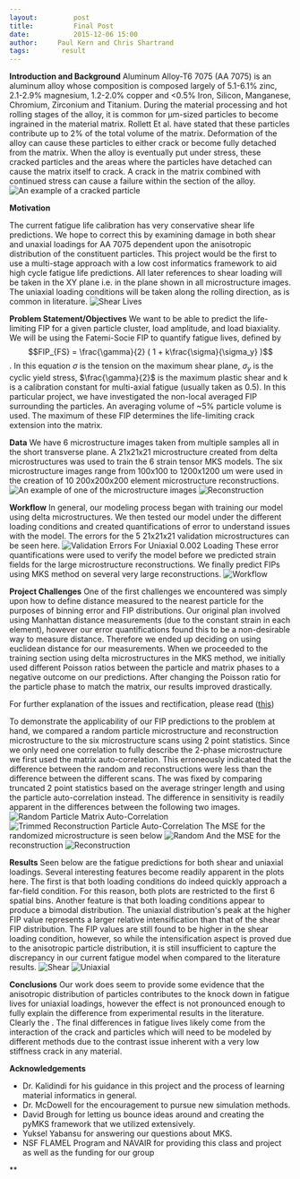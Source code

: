 ```yaml
---
layout:     	post
title:      	Final Post
date:       	2015-12-06 15:00
author:     Paul Kern and Chris Shartrand
tags:        result 
---
```

<!-- Start Writing Below in Markdown -->

**Introduction and Background**
Aluminum Alloy-T6 7075 (AA 7075) is an aluminum alloy whose composition is composed largely of 5.1-6.1% zinc, 2.1-2.9% magnesium, 1.2-2.0% copper and <0.5% Iron, Silicon, Manganese, Chromium, Zirconium and Titanium. During the material processing and hot rolling stages of the alloy, it is common for μm-sized particles to become ingrained in the material matrix. Rollett Et al. have stated that these particles contribute up to 2% of the total volume of the matrix. Deformation of the alloy can cause these particles to either crack or become fully detached from the matrix. When the alloy is eventually put under stress, these cracked particles and the areas where the particles have detached can cause the matrix itself to crack. A crack in the matrix combined with continued stress can cause a failure within the section of the alloy.
![An example of a cracked particle](/MIC-AL7075-PARTICLES/img/crackedParticle.png)

**Motivation**

The current fatigue life calibration has very conservative shear life predictions. We hope to correct this by examining damage in both shear and unaxial loadings for AA 7075 dependent upon the anisotropic distribution of the constituent particles. This project would be the first to use a multi-stage approach with a low cost informatics framework to aid high cycle fatigue life predictions. All later references to shear loading will be taken in the XY plane i.e. in the plane shown in all microstructure images. The uniaxial loading conditions will be taken along the rolling direction, as is common in literature.
![Shear Lives](/MIC-AL7075-PARTICLES/img/shear_lives.png)

**Problem Statement/Objectives**
We want to be able to predict the life-limiting FIP for a given particle cluster, load amplitude, and load biaxiality. We will be using the Fatemi-Socie FIP to quantify fatigue lives, defined by $$FIP_{FS} = \frac{\gamma}{2} ( 1 + k\frac{\sigma}{\sigma_y} )$$. In this equation $\sigma$ is the tension on the maximum shear plane, $\sigma_y$ is the cyclic yield stress, $\frac{\gamma}{2}$ is the maximum plastic shear and k is a calibration constant for multi-axial fatigue (usually taken as 0.5). In this particular project, we have investigated the non-local averaged FIP surrounding the particles. An averaging volume of ~5% particle volume is used. The maximum of these FIP determines the life-limiting crack extension into the matrix.

**Data**
We have 6 microstructure images taken from multiple samples all in the short transverse plane. A 21x21x21 microstructure created from delta microstructures was used to train the 6 strain tensor MKS models. The six microstructure images range from 100x100 to 1200x1200 um were used in the creation of 10 200x200x200 element microstructure reconstructions.
![An example of one of the microstructure images](/MIC-AL7075-PARTICLES/img/Presentation_Images/refined-4.png)
![Reconstruction](/MIC-AL7075-PARTICLES/img/3D_reconstruction.png)

**Workflow**
In general, our modeling process began with training our model using delta microstructures. We then tested our model under the different loading conditions and created quantifications of error to understand issues with the model. The errors for the 5 21x21x21 validation microstructures can be seen here.
![Validation Errors For Uniaxial 0.002 Loading](/MIC-AL7075-PARTICLES/img/Presentation_Images/MKS_errors.png)
 These error quantifications were used to verify the model before we predicted strain fields for the large microstructure reconstructions. We finally predict FIPs using MKS method on several very large reconstructions.
![Workflow](/MIC-AL7075-PARTICLES/img/workflow.png)

**Project Challenges**
One of the first challenges we encountered was simply upon how to define distance measured to the nearest particle for the purposes of binning error and FIP distributions. Our original plan involved using Manhattan distance measurements (due to the constant strain in each element), however our error quantifications found this to be a non-desirable way to measure distance. Therefore we ended up deciding on using euclidean distance for our measurements.
When we proceeded to the training section using delta microstructures in the MKS method, we initially used different Poisson ratios between the particle and matrix phases to a negative outcome on our predictions. After changing the Poisson ratio for the particle phase to match the matrix, our results improved drastically.

For further explanation of the issues and rectification, please read ([this][post1])

To demonstrate the applicability of our FIP predictions to the problem at hand, we compared a random particle microstructure and reconstruction microstructure to the six microstructure scans using 2 point statistics.
Since we only need one correlation to fully describe the 2-phase microstructure we first used the matrix auto-correlation. This erroneously indicated that the difference between the random and reconstructions were less than the difference between the different scans.
The was fixed by comparing truncated 2 point statistics based on the average stringer length and using the particle auto-correlation instead.
The difference in sensitivity is readily apparent in the differences between the following two images.
![Random Particle Matrix Auto-Correlation](/MIC-AL7075-PARTICLES/img/random_matrix_auto.png)
![Trimmed Reconstruction Particle Auto-Correlation](/MIC-AL7075-PARTICLES/img/recon_particles_autoTrimExample.png)
The MSE for the randomized microstructure is seen below
![Random](/MIC-AL7075-PARTICLES/img/MSE_random_stringer.png)
And the MSE for the reconstruction
![Reconstruction](/MIC-AL7075-PARTICLES/img//MSE_recon_stringer.png)

**Results**
Seen below are the fatigue predictions for both shear and uniaxial loadings. 
Several interesting features become readily apparent in the plots here. The first is that both loading conditions do indeed quickly approach a far-field condition. For this reason, both plots are restricted to the first 6 spatial bins. Another feature is that both loading conditions appear to produce a bimodal distribution. The uniaxial distribution's peak at the higher FIP value represents a larger relative intensification than that of the shear FIP distribution. The FIP values are still found to be higher in the shear loading condition, however, so while the intensification aspect is proved due to the anisotropic particle distribution, it is still insufficient to capture the discrepancy in our current fatigue model when compared to the literature results.
![Shear](/MIC-AL7075-PARTICLES/img/shear.png)
![Uniaxial](/MIC-AL7075-PARTICLES/img/uni.png)

**Conclusions**
Our work does seem to provide some evidence that the anisotropic distribution of particles contributes to the knock down in fatigue lives for uniaxial loadings, however the effect is not pronounced enough to fully explain the difference from experimental results in the literature.
Clearly the . The final differences in fatigue lives likely come from the interaction of the crack and particles which will need to be modeled by different methods due to the contrast issue inherent with a very low stiffness crack in any material.

**Acknowledgements**
* Dr. Kalidindi for his guidance in this project and the process of learning material informatics in general.
* Dr. McDowell for the encouragement to pursue new simulation methods.
* David Brough for letting us bounce ideas around and creating the pyMKS framework that we utilized extensively.
* Yuksel Yabansu for answering our questions about MKS.
* NSF FLAMEL Program and NAVAIR for providing this class and project as well as the funding for our group

** 


[post1]: http://materials-informatics-class-fall2015.github.io/MIC-grain-growth/2015/09/19/it-is-of-wise-men-to-change-opinions-and-projects/ 


